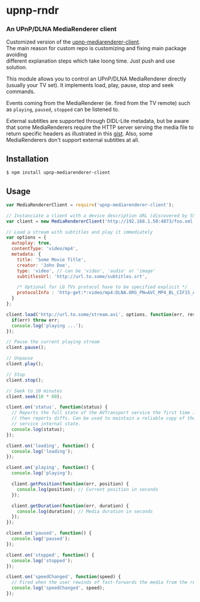 upnp-rndr
=========================
### An UPnP/DLNA MediaRenderer client

Customized version of the [upnp-mediarenderer-client](https://github.com/thibauts/node-upnp-mediarenderer-client).<br />
The main reason for custom repo is customizing and fixing main package avoiding <br />
different explanation steps which take loong time. Just push and use solution.

This module allows you to control an UPnP/DLNA MediaRenderer directly (usually your TV set). It implements load, play, pause, stop and seek commands.

Events coming from the MediaRenderer (ie. fired from the TV remote) such as `playing`, `paused`, `stopped` can be listened to.

External subtitles are supported through DIDL-Lite metadata, but be aware that some MediaRenderers require the HTTP server serving the media file to return specific headers as illustrated in this [gist](https://gist.github.com/thibauts/5f5f8d8ce6566c8289e6). Also, some MediaRenderers don't support external subtitles at all.

Installation
------------

```bash
$ npm install upnp-mediarenderer-client
```

Usage
-----

```javascript
var MediaRendererClient = require('upnp-mediarenderer-client');

// Instanciate a client with a device description URL (discovered by SSDP)
var client = new MediaRendererClient('http://192.168.1.50:4873/foo.xml');

// Load a stream with subtitles and play it immediately
var options = {
  autoplay: true,
  contentType: 'video/mp4',
  metadata: {
    title: 'Some Movie Title',
    creator: 'John Doe',
    type: 'video', // can be 'video', 'audio' or 'image'
    subtitlesUrl: 'http://url.to.some/subtitles.srt',

    /* Optional for LG TVs protocol have to be specified explicit */
    protocolInfo : 'http-get:*:video/mp4:DLNA.ORG_PN=AVC_MP4_BL_CIF15_AAC_520;'
  }
};

client.load('http://url.to.some/stream.avi', options, function(err, result) {
  if(err) throw err;
  console.log('playing ...');
});

// Pause the current playing stream
client.pause();

// Unpause
client.play();

// Stop
client.stop();

// Seek to 10 minutes
client.seek(10 * 60);

client.on('status', function(status) {
  // Reports the full state of the AVTransport service the first time it fires,
  // then reports diffs. Can be used to maintain a reliable copy of the
  // service internal state.
  console.log(status);
});

client.on('loading', function() {
  console.log('loading');
});

client.on('playing', function() {
  console.log('playing');

  client.getPosition(function(err, position) {
    console.log(position); // Current position in seconds
  });

  client.getDuration(function(err, duration) {
    console.log(duration); // Media duration in seconds
  });
});

client.on('paused', function() {
  console.log('paused');
});

client.on('stopped', function() {
  console.log('stopped');
});

client.on('speedChanged', function(speed) {
  // Fired when the user rewinds of fast-forwards the media from the remote
  console.log('speedChanged', speed);
});
```
